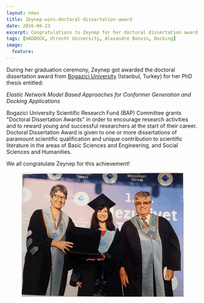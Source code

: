 ```yaml
---
layout: news
title: Zeynep-wins-doctoral-dissertation-award
date: 2016-06-23
excerpt: Congratulations to Zeynep for her doctoral dissertation award from Bogazici University
tags: [HADDOCK, Utrecht University, Alexandre Bonvin, Docking]
image:
  feature:
---
```


During her graduation ceremony, Zeynep got awarded the doctoral dissertation award from [Bogazici University](www.boun.edu.tr/en_US) (Istanbul, Turkey) for her PhD thesis entitled:

*Elastic Network Model Based Approaches for Conformer Generation and Docking Applications*

Bogazici University Scientific Research Fund (BAP) Committee grants "Doctoral Dissertation Awards" in order to encourage research activities and to reward young and successful researchers at the start of their career. Doctoral Dissertation Award is given to one or more dissertations of paramount scientific qualification and unique contribution to scientific literature in the areas of Basic Sciences and Engineering, and Social Sciences and Humanities. 

We all congratulate Zeynep for this achievement!


<figure align="center">
    <img src="/images/posts/Zeynep-PhD-award.png">
</figure>
